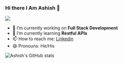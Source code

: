 ### Hi there I Am Ashish  👋
![](https://komarev.com/ghpvc/?username=Ashish-AI)

- 🔭 I’m currently working on **Full Stack Development**
- 🌱 I’m currently learning **Restful APIs**
- 📫 How to reach me: [Linkedin](https://www.linkedin.com/in/ashish-chaubey-934b1b190/)
- 😄 Pronouns: He/His

<!-- <img src="https://github-readme-stats.vercel.app/api?username=Ashish-AI&&show_icons=true&title_color=ffffff&icon_color=bb2acf&text_color=daf7dc&bg_color=151515"> -->
![Ashish's GitHub stats](https://github-readme-stats.vercel.app/api?username=Ashish-AI&show_icons=true&theme=radical&show_icons=true)

